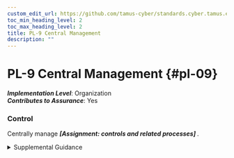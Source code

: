 ```yaml
---
custom_edit_url: https://github.com/tamus-cyber/standards.cyber.tamus.edu/tree/main/static/content/tamus.edu/TAMUS_profile.xml
toc_min_heading_level: 2
toc_max_heading_level: 2
title: PL-9 Central Management
description: ""
---
```


# PL-9 Central Management {#pl-09}

_**Implementation Level**_: Organization\
_**Contributes to Assurance**_: Yes

### Control

Centrally manage <strong> <em>[Assignment: controls and related processes]</em> </strong>.

<details>
  <summary>Supplemental Guidance</summary>

Central management refers to organization-wide management and implementation of selected controls and processes. This includes planning, implementing, assessing, authorizing, and monitoring the organization-defined, centrally managed controls and processes. As the central management of controls is generally associated with the concept of common (inherited) controls, such management promotes and facilitates standardization of control implementations and management and the judicious use of organizational resources. Centrally managed controls and processes may also meet independence requirements for assessments in support of initial and ongoing authorizations to operate and as part of organizational continuous monitoring.

</details>

